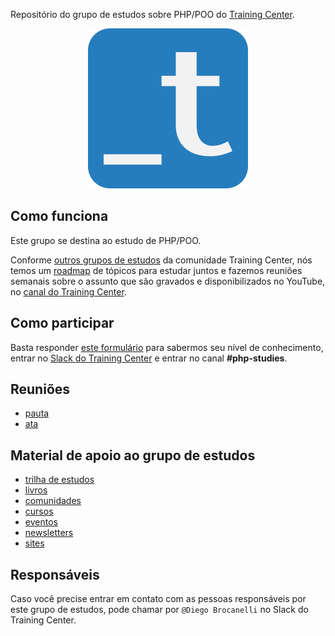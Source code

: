 Repositório do grupo de estudos sobre PHP/POO do [Training Center](https://training-center.github.io).

<p align="center">
  <img src="assets/training-center-logo.svg" alt="Logo do Training Center">
</p>

## Como funciona

Este grupo se destina ao estudo de PHP/POO.

Conforme [outros grupos de estudos](https://github.com/training-center/study-groups) da comunidade Training Center, nós temos um [roadmap](material/roadmap.md) de tópicos para estudar juntos e fazemos reuniões semanais sobre o assunto que são gravados e disponibilizados no YouTube, no [canal do Training Center](https://www.youtube.com/c/TrainingCenterChannel).

## Como participar

Basta responder [este formulário]() para sabermos seu nível de conhecimento, entrar no [Slack do Training Center](https://github.com/training-center/slack) e entrar no canal **#php-studies**.


## Reuniões

- [pauta](/material_grupo_estudo/reunioes/pautas)
- [ata](/material_grupo_estudo/ata)

## Material de apoio ao grupo de estudos

- [trilha de estudos](material_de_apoio/roadmap)
- [livros](/material_de_apoio/livros)
- [comunidades](/material_de_apoio/comunidades)
- [cursos](/material_de_apoio/cursos)
- [eventos](/material_de_apoio/eventos)
- [newsletters](/material_de_apoio/newsletters)
- [sites](/material_de_apoio/livros)

## Responsáveis

Caso você precise entrar em contato com as pessoas responsáveis por este grupo de estudos, pode chamar por `@Diego Brocanelli` no Slack do Training Center.
